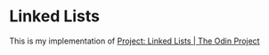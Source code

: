 # Linked Lists

This is my implementation of [Project: Linked Lists | The Odin Project](https://www.theodinproject.com/lessons/javascript-linked-lists)
